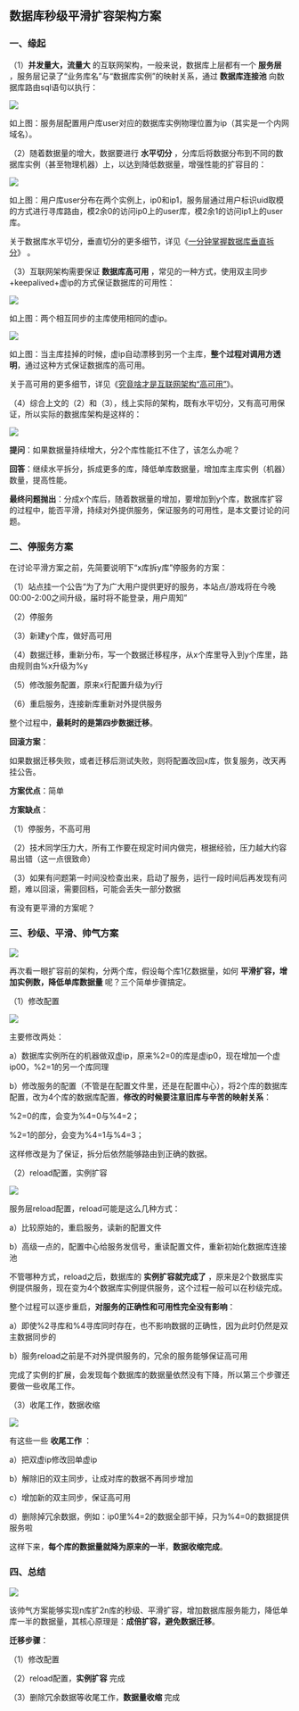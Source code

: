 数据库秒级平滑扩容架构方案
-------------

### 一、缘起

（1）**并发量大，流量大** 的互联网架构，一般来说，数据库上层都有一个 **服务层** ，服务层记录了“业务库名”与“数据库实例”的映射关系，通过 **数据库连接池** 向数据库路由sql语句以执行：

![](assets/数据库秒级平滑扩容架构方案-c19c9.png)

如上图：服务层配置用户库user对应的数据库实例物理位置为ip（其实是一个内网域名）。

（2）随着数据量的增大，数据要进行 **水平切分** ，分库后将数据分布到不同的数据库实例（甚至物理机器）上，以达到降低数据量，增强性能的扩容目的：

![](assets/数据库秒级平滑扩容架构方案-b03e5.png)

如上图：用户库user分布在两个实例上，ip0和ip1，服务层通过用户标识uid取模的方式进行寻库路由，模2余0的访问ip0上的user库，模2余1的访问ip1上的user库。

关于数据库水平切分，垂直切分的更多细节，详见《[一分钟掌握数据库垂直拆分]()》 。

（3）互联网架构需要保证 **数据库高可用** ，常见的一种方式，使用双主同步+keepalived+虚ip的方式保证数据库的可用性：

![](assets/数据库秒级平滑扩容架构方案-a8794.png)

如上图：两个相互同步的主库使用相同的虚ip。

![](assets/数据库秒级平滑扩容架构方案-02946.png)

如上图：当主库挂掉的时候，虚ip自动漂移到另一个主库，**整个过程对调用方透明**，通过这种方式保证数据库的高可用。

关于高可用的更多细节，详见《[究竟啥才是互联网架构“高可用”]()》。

（4）综合上文的（2）和（3），线上实际的架构，既有水平切分，又有高可用保证，所以实际的数据库架构是这样的：

![](assets/数据库秒级平滑扩容架构方案-9123d.png)

**提问**：如果数据量持续增大，分2个库性能扛不住了，该怎么办呢？

**回答**：继续水平拆分，拆成更多的库，降低单库数据量，增加库主库实例（机器）数量，提高性能。

**最终问题抛出**：分成x个库后，随着数据量的增加，要增加到y个库，数据库扩容的过程中，能否平滑，持续对外提供服务，保证服务的可用性，是本文要讨论的问题。

### 二、停服务方案

在讨论平滑方案之前，先简要说明下“x库拆y库”停服务的方案：

（1）站点挂一个公告“为了为广大用户提供更好的服务，本站点/游戏将在今晚00:00-2:00之间升级，届时将不能登录，用户周知”

（2）停服务

（3）新建y个库，做好高可用

（4）数据迁移，重新分布，写一个数据迁移程序，从x个库里导入到y个库里，路由规则由%x升级为%y

（5）修改服务配置，原来x行配置升级为y行

（6）重启服务，连接新库重新对外提供服务

整个过程中，**最耗时的是第四步数据迁移**。

**回滚方案**：

如果数据迁移失败，或者迁移后测试失败，则将配置改回x库，恢复服务，改天再挂公告。

**方案优点**：简单

**方案缺点**：

（1）停服务，不高可用

（2）技术同学压力大，所有工作要在规定时间内做完，根据经验，压力越大约容易出错（这一点很致命）

（3）如果有问题第一时间没检查出来，启动了服务，运行一段时间后再发现有问题，难以回滚，需要回档，可能会丢失一部分数据

有没有更平滑的方案呢？

### 三、秒级、平滑、帅气方案

![](assets/数据库秒级平滑扩容架构方案-9123d.png)

再次看一眼扩容前的架构，分两个库，假设每个库1亿数据量，如何 **平滑扩容，增加实例数，降低单库数据量** 呢？三个简单步骤搞定。

（1）修改配置

![](assets/数据库秒级平滑扩容架构方案-96a90.png)

主要修改两处：

a）数据库实例所在的机器做双虚ip，原来%2=0的库是虚ip0，现在增加一个虚ip00，%2=1的另一个库同理

b）修改服务的配置（不管是在配置文件里，还是在配置中心），将2个库的数据库配置，改为4个库的数据库配置，**修改的时候要注意旧库与辛苦的映射关系**：

%2=0的库，会变为%4=0与%4=2；

%2=1的部分，会变为%4=1与%4=3；

这样修改是为了保证，拆分后依然能够路由到正确的数据。

（2）reload配置，实例扩容

![](assets/数据库秒级平滑扩容架构方案-62b08.png)

服务层reload配置，reload可能是这么几种方式：

a）比较原始的，重启服务，读新的配置文件

b）高级一点的，配置中心给服务发信号，重读配置文件，重新初始化数据库连接池

不管哪种方式，reload之后，数据库的 **实例扩容就完成了** ，原来是2个数据库实例提供服务，现在变为4个数据库实例提供服务，这个过程一般可以在秒级完成。

整个过程可以逐步重启，**对服务的正确性和可用性完全没有影响**：

a）即使%2寻库和%4寻库同时存在，也不影响数据的正确性，因为此时仍然是双主数据同步的

b）服务reload之前是不对外提供服务的，冗余的服务能够保证高可用

完成了实例的扩展，会发现每个数据库的数据量依然没有下降，所以第三个步骤还要做一些收尾工作。

（3）收尾工作，数据收缩

![](assets/数据库秒级平滑扩容架构方案-96abf.png)

有这些一些 **收尾工作** ：

a）把双虚ip修改回单虚ip

b）解除旧的双主同步，让成对库的数据不再同步增加

c）增加新的双主同步，保证高可用

d）删除掉冗余数据，例如：ip0里%4=2的数据全部干掉，只为%4=0的数据提供服务啦



这样下来，**每个库的数据量就降为原来的一半**，**数据收缩完成**。

### 四、总结

![](assets/数据库秒级平滑扩容架构方案-043e6.png)

该帅气方案能够实现n库扩2n库的秒级、平滑扩容，增加数据库服务能力，降低单库一半的数据量，其核心原理是：**成倍扩容，避免数据迁移**。

**迁移步骤**：

（1）修改配置

（2）reload配置，**实例扩容** 完成

（3）删除冗余数据等收尾工作，**数据量收缩** 完成

